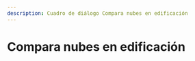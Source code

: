```yaml
---
description: Cuadro de diálogo Compara nubes en edificación
---
```


# Compara nubes en edificación

